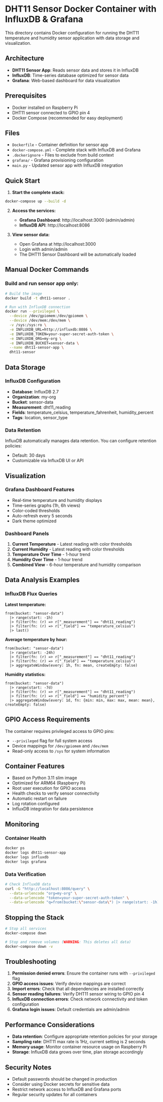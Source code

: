 # DHT11 Sensor Docker Container with InfluxDB & Grafana

This directory contains Docker configuration for running the DHT11 temperature and humidity sensor application with data storage and visualization.

## Architecture

- **DHT11 Sensor App**: Reads sensor data and stores it in InfluxDB
- **InfluxDB**: Time-series database optimized for sensor data
- **Grafana**: Web-based dashboard for data visualization

## Prerequisites

- Docker installed on Raspberry Pi
- DHT11 sensor connected to GPIO pin 4
- Docker Compose (recommended for easy deployment)

## Files

- `Dockerfile` - Container definition for sensor app
- `docker-compose.yml` - Complete stack with InfluxDB and Grafana
- `.dockerignore` - Files to exclude from build context
- `grafana/` - Grafana provisioning configuration
- `main.py` - Updated sensor app with InfluxDB integration

## Quick Start

1. **Start the complete stack:**
```bash
docker-compose up --build -d
```

2. **Access the services:**
   - **Grafana Dashboard**: http://localhost:3000 (admin/admin)
   - **InfluxDB API**: http://localhost:8086

3. **View sensor data:**
   - Open Grafana at http://localhost:3000
   - Login with admin/admin
   - The DHT11 Sensor Dashboard will be automatically loaded

## Manual Docker Commands

### Build and run sensor app only:
```bash
# Build the image
docker build -t dht11-sensor .

# Run with InfluxDB connection
docker run --privileged \
  --device /dev/gpiomem:/dev/gpiomem \
  --device /dev/mem:/dev/mem \
  -v /sys:/sys:ro \
  -e INFLUXDB_URL=http://influxdb:8086 \
  -e INFLUXDB_TOKEN=your-super-secret-auth-token \
  -e INFLUXDB_ORG=my-org \
  -e INFLUXDB_BUCKET=sensor-data \
  --name dht11-sensor-app \
  dht11-sensor
```

## Data Storage

### InfluxDB Configuration
- **Database**: InfluxDB 2.7
- **Organization**: my-org
- **Bucket**: sensor-data
- **Measurement**: dht11_reading
- **Fields**: temperature_celsius, temperature_fahrenheit, humidity_percent
- **Tags**: location, sensor_type

### Data Retention
InfluxDB automatically manages data retention. You can configure retention policies:
- Default: 30 days
- Customizable via InfluxDB UI or API

## Visualization

### Grafana Dashboard Features
- Real-time temperature and humidity displays
- Time-series graphs (1h, 6h views)
- Color-coded thresholds
- Auto-refresh every 5 seconds
- Dark theme optimized

### Dashboard Panels
1. **Current Temperature** - Latest reading with color thresholds
2. **Current Humidity** - Latest reading with color thresholds  
3. **Temperature Over Time** - 1-hour trend
4. **Humidity Over Time** - 1-hour trend
5. **Combined View** - 6-hour temperature and humidity comparison

## Data Analysis Examples

### InfluxDB Flux Queries

**Latest temperature:**
```flux
from(bucket: "sensor-data")
  |> range(start: -1h)
  |> filter(fn: (r) => r["_measurement"] == "dht11_reading")
  |> filter(fn: (r) => r["_field"] == "temperature_celsius")
  |> last()
```

**Average temperature by hour:**
```flux
from(bucket: "sensor-data")
  |> range(start: -24h)
  |> filter(fn: (r) => r["_measurement"] == "dht11_reading")
  |> filter(fn: (r) => r["_field"] == "temperature_celsius")
  |> aggregateWindow(every: 1h, fn: mean, createEmpty: false)
```

**Humidity statistics:**
```flux
from(bucket: "sensor-data")
  |> range(start: -7d)
  |> filter(fn: (r) => r["_measurement"] == "dht11_reading")
  |> filter(fn: (r) => r["_field"] == "humidity_percent")
  |> aggregateWindow(every: 1d, fn: {min: min, max: max, mean: mean}, createEmpty: false)
```

## GPIO Access Requirements

The container requires privileged access to GPIO pins:
- `--privileged` flag for full system access
- Device mappings for `/dev/gpiomem` and `/dev/mem`
- Read-only access to `/sys` for system information

## Container Features

- Based on Python 3.11 slim image
- Optimized for ARM64 (Raspberry Pi)
- Root user execution for GPIO access
- Health checks to verify sensor connectivity
- Automatic restart on failure
- Log rotation configured
- InfluxDB integration for data persistence

## Monitoring

### Container Health
```bash
docker ps
docker logs dht11-sensor-app
docker logs influxdb
docker logs grafana
```

### Data Verification
```bash
# Check InfluxDB data
curl -G "http://localhost:8086/query" \
  --data-urlencode "org=my-org" \
  --data-urlencode "token=your-super-secret-auth-token" \
  --data-urlencode "q=from(bucket:\"sensor-data\") |> range(start: -1h) |> count()"
```

## Stopping the Stack

```bash
# Stop all services
docker-compose down

# Stop and remove volumes (WARNING: This deletes all data)
docker-compose down -v
```

## Troubleshooting

1. **Permission denied errors**: Ensure the container runs with `--privileged` flag
2. **GPIO access issues**: Verify device mappings are correct
3. **Import errors**: Check that all dependencies are installed correctly
4. **Sensor reading failures**: Verify DHT11 sensor wiring to GPIO pin 4
5. **InfluxDB connection errors**: Check network connectivity and token configuration
6. **Grafana login issues**: Default credentials are admin/admin

## Performance Considerations

- **Data retention**: Configure appropriate retention policies for your storage
- **Sampling rate**: DHT11 max rate is 1Hz, current setting is 2 seconds
- **Memory usage**: Monitor container resource usage on Raspberry Pi
- **Storage**: InfluxDB data grows over time, plan storage accordingly

## Security Notes

- Default passwords should be changed in production
- Consider using Docker secrets for sensitive data
- Restrict network access to InfluxDB and Grafana ports
- Regular security updates for all containers 